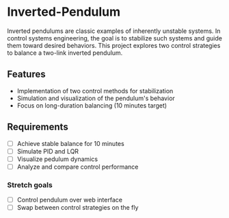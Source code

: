 # Inverted-Pendulum
Inverted pendulums are classic examples of inherently unstable systems. In control systems engineering, the goal is to stabilize such systems and guide them toward desired behaviors. This project explores two control strategies to balance a two-link inverted pendulum.

## Features
- Implementation of two control methods for stabilization
- Simulation and visualization of the pendulum's behavior
- Focus on long-duration balancing (10 minutes target)

## Requirements
- [ ] Achieve stable balance for 10 minutes
- [ ] Simulate PID and LQR
- [ ] Visualize pedulum dynamics
- [ ] Analyze and compare control performance
### Stretch goals
- [ ] Control pendulum over web interface
- [ ] Swap between control strategies on the fly
